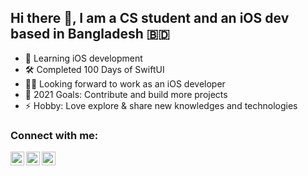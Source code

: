## Hi there 👋, I am a CS student and an iOS dev based in Bangladesh 🇧🇩

- 🔭 Learning iOS development
- 🛠 Completed 100 Days of SwiftUI
- 👨‍💻 Looking forward to work as an iOS developer
- 🥅 2021 Goals: Contribute and build more projects
- ⚡ Hobby: Love explore & share new knowledges and technologies


### Connect with me:

[<img align="left" alt="sheikhbayazid | Twitter" width="22px" src="https://cdn.jsdelivr.net/npm/simple-icons@v3/icons/twitter.svg" />][twitter]
[<img align="left" alt="sheikhbayazid | LinkedIn" width="22px" src="https://cdn.jsdelivr.net/npm/simple-icons@v3/icons/linkedin.svg" />][linkedin]
[<img align="left" alt="sheikhbayazid | Instagram" width="22px" src="https://cdn.jsdelivr.net/npm/simple-icons@v3/icons/instagram.svg" />][instagram]
<br />

[twitter]: https://twitter.com/sheikhbayazid
[instagram]: https://www.instagram.com/highonswiftui
[linkedin]: https://www.linkedin.com/in/sheikhbayazid
